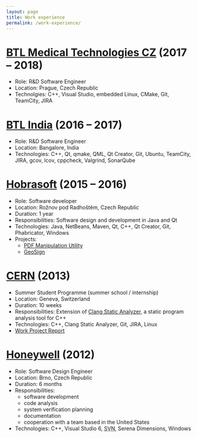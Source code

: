 ```yaml
---
layout: page
title: Work experience
permalink: /work-experience/
---
```


# [BTL Medical Technologies CZ](https://www.medictech.com/) (2017 – 2018)

* Role: R&D Software Engineer
* Location: Prague, Czech Republic
* Technolgies: C++, Visual Studio, embedded Linux, CMake, Git, TeamCity, JIRA

# [BTL India](http://www.btlnet.co.in/) (2016 – 2017)

* Role: R&D Software Engineer
* Location: Bangalore, India
* Technologies: C++, Qt, qmake, QML, Qt Creator, Git, Ubuntu, TeamCity, JIRA, gcov, lcov, cppcheck, Valgrind, SonarQube

# [Hobrasoft](http://www.hobrasoft.cz/) (2015 – 2016)

* Role: Software developer
* Location: Rožnov pod Radhoštěm, Czech Republic
* Duration: 1 year
* Responsibilities: Software design and development in Java and Qt
* Technologies: Java, NetBeans, Maven, Qt, C++, Qt Creator, Git, Phabricator, Windows
* Projects:
  * [PDF Manipulation Utility](http://hobrasoft-cz.github.io/PDFMU/)
  * [GeoSign](http://geosign.hobrasoft.cz/)

# [CERN](http://home.web.cern.ch/) (2013)

* Summer Student Programme (summer school / internship)
* Location: Geneva, Switzerland
* Duration: 10 weeks
* Responsibilities: Extension of [Clang Static Analyzer](http://clang-analyzer.llvm.org/), a static program analysis tool for C++
* Technologies: C++, Clang Static Analyzer, Git, JIRA, Linux
* [Work Project Report](http://cds.cern.ch/record/1597539)

# [Honeywell](http://honeywell.com/) (2012)

* Role: Software Design Engineer
* Location: Brno, Czech Republic
* Duration: 6 months
* Responsibilities:
  * software development
  * code analysis
  * system verification planning
  * documentation
  * cooperation with a team based in the United States
* Technologies: C++, Visual Studio 6, <abbr title="Subversion">SVN</abbr>, Serena Dimensions, Windows
